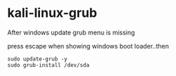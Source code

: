 # kali-linux-grub
After windows update grub menu is missing

press escape when showing windows boot loader..then

```
sudo update-grub -y
sudo grub-install /dev/sda
```
